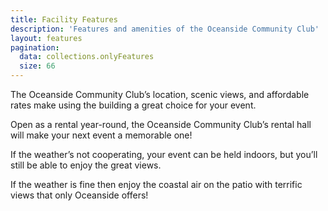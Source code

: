 ```yaml
---
title: Facility Features
description: 'Features and amenities of the Oceanside Community Club'
layout: features
pagination:
  data: collections.onlyFeatures
  size: 66
---
```


The Oceanside Community Club’s location, scenic views, and affordable rates make using the building a great choice for your event.

Open as a rental year-round, the Oceanside Community Club’s rental hall will make your next event a memorable one! 

If the weather’s not cooperating, your event can be held indoors, but you’ll still be able to enjoy the great views.

If the weather is fine then enjoy the coastal air on the patio with terrific views that only Oceanside offers!
